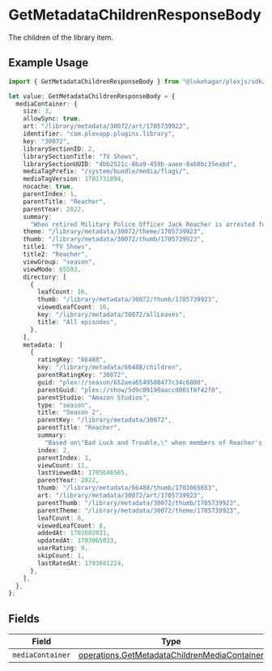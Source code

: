 # GetMetadataChildrenResponseBody

The children of the library item.

## Example Usage

```typescript
import { GetMetadataChildrenResponseBody } from "@lukehagar/plexjs/sdk/models/operations";

let value: GetMetadataChildrenResponseBody = {
  mediaContainer: {
    size: 3,
    allowSync: true,
    art: "/library/metadata/30072/art/1705739923",
    identifier: "com.plexapp.plugins.library",
    key: "30072",
    librarySectionID: 2,
    librarySectionTitle: "TV Shows",
    librarySectionUUID: "4bb2521c-8ba9-459b-aaee-8ab8bc35eabd",
    mediaTagPrefix: "/system/bundle/media/flags/",
    mediaTagVersion: 1701731894,
    nocache: true,
    parentIndex: 1,
    parentTitle: "Reacher",
    parentYear: 2022,
    summary:
      "When retired Military Police Officer Jack Reacher is arrested for a murder he did not commit, he finds himself in the middle of a deadly conspiracy full of dirty cops, shady businessmen, and scheming politicians. With nothing but his wits, he must figure out what is happening in Margrave, Georgia.",
    theme: "/library/metadata/30072/theme/1705739923",
    thumb: "/library/metadata/30072/thumb/1705739923",
    title1: "TV Shows",
    title2: "Reacher",
    viewGroup: "season",
    viewMode: 65593,
    directory: [
      {
        leafCount: 16,
        thumb: "/library/metadata/30072/thumb/1705739923",
        viewedLeafCount: 16,
        key: "/library/metadata/30072/allLeaves",
        title: "All episodes",
      },
    ],
    metadata: [
      {
        ratingKey: "66488",
        key: "/library/metadata/66488/children",
        parentRatingKey: "30072",
        guid: "plex://season/652aea6549508477c34c6000",
        parentGuid: "plex://show/5d9c09190aaccd001f8f42f0",
        parentStudio: "Amazon Studios",
        type: "season",
        title: "Season 2",
        parentKey: "/library/metadata/30072",
        parentTitle: "Reacher",
        summary:
          "Based on\"Bad Luck and Trouble,\" when members of Reacher's old military unit start turning up dead, Reacher has just one thing on his mind-revenge.",
        index: 2,
        parentIndex: 1,
        viewCount: 11,
        lastViewedAt: 1705646565,
        parentYear: 2022,
        thumb: "/library/metadata/66488/thumb/1703065033",
        art: "/library/metadata/30072/art/1705739923",
        parentThumb: "/library/metadata/30072/thumb/1705739923",
        parentTheme: "/library/metadata/30072/theme/1705739923",
        leafCount: 8,
        viewedLeafCount: 8,
        addedAt: 1702602021,
        updatedAt: 1703065033,
        userRating: 9,
        skipCount: 1,
        lastRatedAt: 1703881224,
      },
    ],
  },
};
```

## Fields

| Field                                                                                                               | Type                                                                                                                | Required                                                                                                            | Description                                                                                                         |
| ------------------------------------------------------------------------------------------------------------------- | ------------------------------------------------------------------------------------------------------------------- | ------------------------------------------------------------------------------------------------------------------- | ------------------------------------------------------------------------------------------------------------------- |
| `mediaContainer`                                                                                                    | [operations.GetMetadataChildrenMediaContainer](../../../sdk/models/operations/getmetadatachildrenmediacontainer.md) | :heavy_minus_sign:                                                                                                  | N/A                                                                                                                 |
